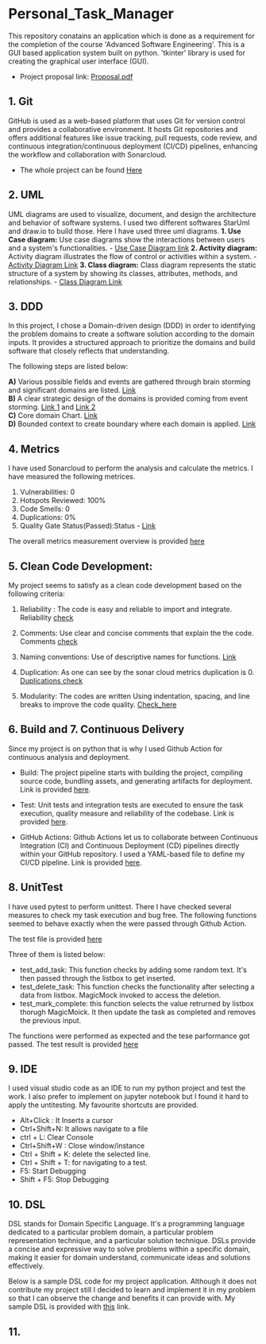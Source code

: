 # Personal_Task_Manager
This repository conatains an application which is done as a requirement for the completion of the course 'Advanced Software Engineering'. This is a GUI based application system built on python. 'tkinter' library is used for creating the graphical user interface (GUI).
- Project proposal link:  [Proposal.pdf](https://github.com/Sheuly/Personal_Task_Manager/blob/main/Project_Proposal.pdf)

## 1. Git
GitHub is used as a web-based platform that uses Git for version control and provides a collaborative environment. It hosts Git repositories and offers additional features like issue tracking, pull requests, code review, and continuous integration/continuous deployment (CI/CD) pipelines, enhancing the workflow and collaboration with Sonarcloud. 
- The whole project can be found [Here](https://github.com/Sheuly/Personal_Task_Manager)

## 2. UML
UML diagrams are used to visualize, document, and design the architecture and behavior of software systems.  I used two different softwares StarUml and draw.io to build those. Here I have used three uml diagrams.
  **1. Use Case diagram:** Use case diagrams show the interactions between users and a system's functionalities.
     - [Use Case Diagram link](https://github.com/Sheuly/Personal_Task_Manager/blob/main/TASK_Folder/2.%20UML/1.%20UseCaseDiagram.JPG)
  **2. Activity diagram:** Activity diagram illustrates the flow of control or activities within a system.
     - [Activity Diagram Link](https://github.com/Sheuly/Personal_Task_Manager/blob/main/TASK_Folder/2.%20UML/2.%20ActivityDiagram.JPG)
  **3. Class diagram:** Class diagram represents the static structure of a system by showing its classes, attributes, methods, and relationships.
     - [Class Diagram Link](https://github.com/Sheuly/Personal_Task_Manager/blob/main/TASK_Folder/2.%20UML/3.%20ClassDiagram.JPG)
## 3. DDD
In this project, I chose a Domain-driven design (DDD) in order to identifying the problem domains to create a software solution according to the domain inputs. It provides a structured approach to prioritize the domains and build software that closely reflects that understanding. 

 The following steps are listed below: 
 
   **A)** Various possible fields and events are gathered through brain storming and significant domains are listed. [Link](https://github.com/Sheuly/Personal_Task_Manager/blob/main/TASK_Folder/3.%20DDD/1.%20EventStorming.JPG)    
   **B)** A clear strategic design of the domains is provided coming from event storming. [Link 1](https://github.com/Sheuly/Personal_Task_Manager/blob/main/TASK_Folder/3.%20DDD/2.%20StrategicDesign.JPG) and [Link 2](https://github.com/Sheuly/Personal_Task_Manager/blob/main/TASK_Folder/3.%20DDD/2.%20StrategicDesign-2.JPG)  
   **C)** Core domain Chart. [Link](https://github.com/Sheuly/Personal_Task_Manager/blob/main/TASK_Folder/3.%20DDD/3.%20CoreDomainChart.JPG)    
   **D)** Bounded context to create boundary where each domain is applied. [Link](https://github.com/Sheuly/Personal_Task_Manager/blob/main/TASK_Folder/3.%20DDD/4.%20Context%20Mapping.JPG)


## 4. Metrics
 I have used Sonarcloud to perform the analysis and calculate the metrics. I have measured the following metrices.

   1. Vulnerabilities: 0
   2. Hotspots Reviewed: 100%
   3. Code Smells: 0
   4. Duplications: 0%
   5. Quality Gate Status(Passed):Status - [Link](https://github.com/Sheuly/Personal_Task_Manager/blob/main/TASK_Folder/4.%20Metric/QualityGate.JPG)

The overall metrics measurement overview is provided [here](https://github.com/Sheuly/Personal_Task_Manager/blob/main/TASK_Folder/4.%20Metric/Metric.JPG)

## 5. Clean Code Development:
My project seems to satisfy as a clean code development based on the following criteria:

1. Reliability : The code is easy and reliable to import and integrate. Reliability [check](https://github.com/Sheuly/Personal_Task_Manager/blob/main/TASK_Folder/5.%20CleanCodeDevelopment/1.%20Reliability%20Rating.JPG)
   
2. Comments: Use clear and concise comments that explain the  the code. Comments [check](https://github.com/Sheuly/Personal_Task_Manager/blob/main/src/PersonalTaskManager.py)
  
3. Naming conventions: Use of descriptive names for functions. [Link](https://github.com/Sheuly/Personal_Task_Manager/blob/main/src/PersonalTaskManager.py)

4. Duplication: As one can see by the sonar cloud metrics duplication is 0. [Duplications check](https://github.com/Sheuly/Personal_Task_Manager/blob/main/TASK_Folder/5.%20CleanCodeDevelopment/2.Duplication.JPG)

5. Modularity: The codes are written Using indentation, spacing, and line breaks to improve the code quality. [Check_here](https://github.com/Sheuly/Personal_Task_Manager/blob/main/src/PersonalTaskManager.py)


## 6. Build and 7. Continuous Delivery

Since my project is on python that is why I used Github Action for continuous analysis and deployment.

- Build: The project pipeline starts with building the project, compiling source code, bundling assets, and generating artifacts for deployment. 
Link is provided [here](https://github.com/Sheuly/Personal_Task_Manager/blob/main/TASK_Folder/6.%20Build/build.JPG).

- Test: Unit tests and integration tests are executed to ensure the task execution, quality measure and reliability of the codebase.
Link is provided [here](https://github.com/Sheuly/Personal_Task_Manager/actions/runs/9140769393/job/25134469737).

- GitHub Actions: Github Actions let us to collaborate between Continuous Integration (CI) and Continuous Deployment (CD) pipelines directly within your GitHub repository. I used a YAML-based file to define my CI/CD pipeline.
Link is provided [here](https://github.com/Sheuly/Personal_Task_Manager/blob/main/.github/workflows/build.yml).

## 8. UnitTest

I have used pytest to perform unittest. There I have checked several measures to check my task execution and bug free. The following functions seemed to behave exactly when the were passed through Github Action. 

The test file is provided [here](https://github.com/Sheuly/Personal_Task_Manager/blob/main/src/test_PersonalTaskManager.py)

Three of them is listed below:

- test_add_task: This function checks by adding some random text. It's then passed through the listbox to get inserted.
- test_delete_task: This function checks the functionality after selecting a data from listbox. MagicMock invoked to access the deletion.
- test_mark_complete: this function selects the value retrurned by listbox thorugh MagicMoick. It then update the task as completed and removes the previous input.

The functions were performed as expected and the tese parformance got passed. The test result is provided [here](https://github.com/Sheuly/Personal_Task_Manager/blob/main/TASK_Folder/8.%20Unittest/unitTest.JPG)

## 9. IDE
I used visual studio code as an IDE to run my python project and test the work. I also prefer to implement on jupyter notebook but I found it hard to apply the untitesting.
My favourite shortcuts are provided.

- Alt+Click : It Inserts a cursor
- Ctrl+Shift+N: It allows navigate to a file
- ctrl + L: Clear Console
- Ctrl+Shift+W : Close window/instance
- Ctrl + Shift + K: delete the selected line.
- Ctrl + Shift + T: for navigating to a test.
- F5: Start Debugging
- Shift + F5: Stop Debugging

## 10. DSL
DSL stands for Domain Specific Language. It's a programming language dedicated to a particular problem domain, a particular problem representation technique, and a particular solution technique. DSLs provide a concise and expressive way to solve problems within a specific domain, making it easier for domain understand, communicate ideas and solutions effectively.

Below is a sample DSL code for my project application. Although it does not contribute my project still I decided to learn and implement it in my problem so that I can observe the change and benefits it can provide with.
My sample DSL is provided with [this](https://github.com/Sheuly/Personal_Task_Manager/blob/main/src/DSL_sample.py) link.

## 11. 





      


     


